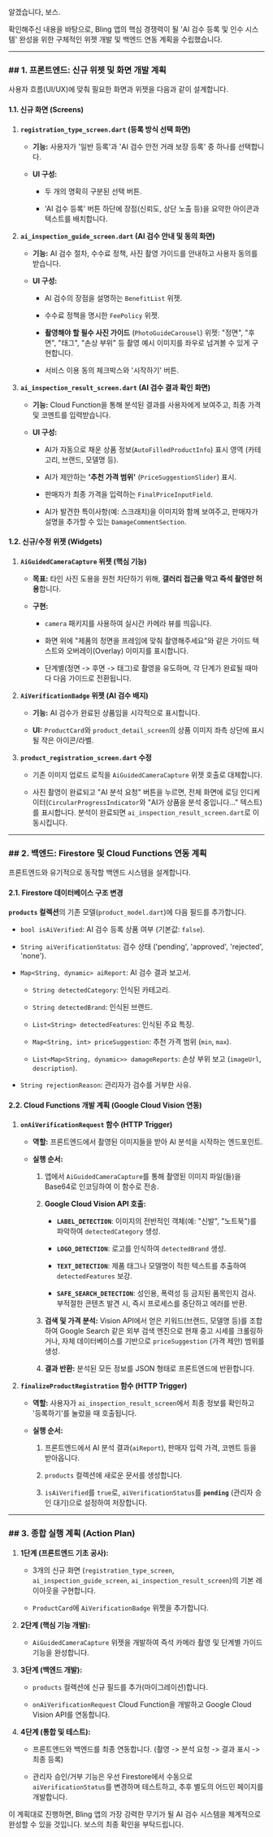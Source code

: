 알겠습니다, 보스.

확인해주신 내용을 바탕으로, Bling 앱의 핵심 경쟁력이 될 'AI 검수 등록 및 인수 시스템' 완성을 위한 구체적인 위젯 개발 및 백엔드 연동 계획을 수립했습니다.

---

### **## 1. 프론트엔드: 신규 위젯 및 화면 개발 계획**

사용자 흐름(UI/UX)에 맞춰 필요한 화면과 위젯을 다음과 같이 설계합니다.

#### **1.1. 신규 화면 (Screens)**

1. **`registration_type_screen.dart` (등록 방식 선택 화면)**
    
    - **기능:** 사용자가 '일반 등록'과 'AI 검수 안전 거래 보장 등록' 중 하나를 선택합니다.
        
    - **UI 구성:**
        
        - 두 개의 명확히 구분된 선택 버튼.
            
        - 'AI 검수 등록' 버튼 하단에 장점(신뢰도, 상단 노출 등)을 요약한 아이콘과 텍스트를 배치합니다.
            
2. **`ai_inspection_guide_screen.dart` (AI 검수 안내 및 동의 화면)**
    
    - **기능:** AI 검수 절차, 수수료 정책, 사진 촬영 가이드를 안내하고 사용자 동의를 받습니다.
        
    - **UI 구성:**
        
        - AI 검수의 장점을 설명하는 `BenefitList` 위젯.
            
        - 수수료 정책을 명시한 `FeePolicy` 위젯.
            
        - **촬영해야 할 필수 사진 가이드** (`PhotoGuideCarousel`) 위젯: "정면", "후면", "태그", "손상 부위" 등 촬영 예시 이미지를 좌우로 넘겨볼 수 있게 구현합니다.
            
        - 서비스 이용 동의 체크박스와 '시작하기' 버튼.
            
3. **`ai_inspection_result_screen.dart` (AI 검수 결과 확인 화면)**
    
    - **기능:** Cloud Function을 통해 분석된 결과를 사용자에게 보여주고, 최종 가격 및 코멘트를 입력받습니다.
        
    - **UI 구성:**
        
        - AI가 자동으로 채운 상품 정보(`AutoFilledProductInfo`) 표시 영역 (카테고리, 브랜드, 모델명 등).
            
        - AI가 제안하는 **'추천 가격 범위'** (`PriceSuggestionSlider`) 표시.
            
        - 판매자가 최종 가격을 입력하는 `FinalPriceInputField`.
            
        - AI가 발견한 특이사항(예: 스크래치)을 이미지와 함께 보여주고, 판매자가 설명을 추가할 수 있는 `DamageCommentSection`.
            

#### **1.2. 신규/수정 위젯 (Widgets)**

1. **`AiGuidedCameraCapture` 위젯 (핵심 기능)**
    
    - **목표:** 타인 사진 도용을 원천 차단하기 위해, **갤러리 접근을 막고 즉석 촬영만 허용**합니다.
        
    - **구현:**
        
        - `camera` 패키지를 사용하여 실시간 카메라 뷰를 띄웁니다.
            
        - 화면 위에 "제품의 정면을 프레임에 맞춰 촬영해주세요"와 같은 가이드 텍스트와 오버레이(Overlay) 이미지를 표시합니다.
            
        - 단계별(정면 -> 후면 -> 태그)로 촬영을 유도하며, 각 단계가 완료될 때마다 다음 가이드로 전환됩니다.
            
2. **`AiVerificationBadge` 위젯 (AI 검수 배지)**
    
    - **기능:** AI 검수가 완료된 상품임을 시각적으로 표시합니다.
        
    - **UI:** `ProductCard`와 `product_detail_screen`의 상품 이미지 좌측 상단에 표시될 작은 아이콘/라벨.
        
3. **`product_registration_screen.dart` 수정**
    
    - 기존 이미지 업로드 로직을 `AiGuidedCameraCapture` 위젯 호출로 대체합니다.
        
    - 사진 촬영이 완료되고 "AI 분석 요청" 버튼을 누르면, 전체 화면에 로딩 인디케이터(`CircularProgressIndicator`와 "AI가 상품을 분석 중입니다..." 텍스트)를 표시합니다. 분석이 완료되면 `ai_inspection_result_screen.dart`로 이동시킵니다.
        

---

### **## 2. 백엔드: Firestore 및 Cloud Functions 연동 계획**

프론트엔드와 유기적으로 동작할 백엔드 시스템을 설계합니다.

#### **2.1. Firestore 데이터베이스 구조 변경**

**`products` 컬렉션**의 기존 모델(`product_model.dart`)에 다음 필드를 추가합니다.

- `bool isAiVerified`: AI 검수 등록 상품 여부 (기본값: `false`).
    
- `String aiVerificationStatus`: 검수 상태 ('pending', 'approved', 'rejected', 'none').
    
- `Map<String, dynamic> aiReport`: AI 검수 결과 보고서.
    
    - `String detectedCategory`: 인식된 카테고리.
        
    - `String detectedBrand`: 인식된 브랜드.
        
    - `List<String> detectedFeatures`: 인식된 주요 특징.
        
    - `Map<String, int> priceSuggestion`: 추천 가격 범위 (`min`, `max`).
        
    - `List<Map<String, dynamic>> damageReports`: 손상 부위 보고 (`imageUrl`, `description`).
        
- `String rejectionReason`: 관리자가 검수를 거부한 사유.
    

#### **2.2. Cloud Functions 개발 계획 (Google Cloud Vision 연동)**

1. **`onAiVerificationRequest` 함수 (HTTP Trigger)**
    
    - **역할:** 프론트엔드에서 촬영된 이미지들을 받아 AI 분석을 시작하는 엔드포인트.
        
    - **실행 순서:**
        
        1. 앱에서 `AiGuidedCameraCapture`를 통해 촬영된 이미지 파일(들)을 Base64로 인코딩하여 이 함수로 전송.
            
        2. **Google Cloud Vision API 호출:**
            
            - **`LABEL_DETECTION`**: 이미지의 전반적인 객체(예: "신발", "노트북")를 파악하여 `detectedCategory` 생성.
                
            - **`LOGO_DETECTION`**: 로고를 인식하여 `detectedBrand` 생성.
                
            - **`TEXT_DETECTION`**: 제품 태그나 모델명이 적힌 텍스트를 추출하여 `detectedFeatures` 보강.
                
            - **`SAFE_SEARCH_DETECTION`**: 성인용, 폭력성 등 금지된 품목인지 검사. 부적절한 콘텐츠 발견 시, 즉시 프로세스를 중단하고 에러를 반환.
                
        3. **검색 및 가격 분석:** Vision API에서 얻은 키워드(브랜드, 모델명 등)를 조합하여 Google Search 같은 외부 검색 엔진으로 현재 중고 시세를 크롤링하거나, 자체 데이터베이스를 기반으로 `priceSuggestion` (가격 제안) 범위를 생성.
            
        4. **결과 반환:** 분석된 모든 정보를 JSON 형태로 프론트엔드에 반환합니다.
            
2. **`finalizeProductRegistration` 함수 (HTTP Trigger)**
    
    - **역할:** 사용자가 `ai_inspection_result_screen`에서 최종 정보를 확인하고 '등록하기'를 눌렀을 때 호출됩니다.
        
    - **실행 순서:**
        
        1. 프론트엔드에서 AI 분석 결과(`aiReport`), 판매자 입력 가격, 코멘트 등을 받아옵니다.
            
        2. `products` 컬렉션에 새로운 문서를 생성합니다.
            
        3. `isAiVerified`를 `true`로, `aiVerificationStatus`를 **`pending`** (관리자 승인 대기)으로 설정하여 저장합니다.
            

---

### **## 3. 종합 실행 계획 (Action Plan)**

1. **1단계 (프론트엔드 기초 공사):**
    
    - 3개의 신규 화면 (`registration_type_screen`, `ai_inspection_guide_screen`, `ai_inspection_result_screen`)의 기본 레이아웃을 구현합니다.
        
    - `ProductCard`에 `AiVerificationBadge` 위젯을 추가합니다.
        
2. **2단계 (핵심 기능 개발):**
    
    - `AiGuidedCameraCapture` 위젯을 개발하여 즉석 카메라 촬영 및 단계별 가이드 기능을 완성합니다.
        
3. **3단계 (백엔드 개발):**
    
    - `products` 컬렉션에 신규 필드를 추가(마이그레이션)합니다.
        
    - `onAiVerificationRequest` Cloud Function을 개발하고 Google Cloud Vision API를 연동합니다.
        
4. **4단계 (통합 및 테스트):**
    
    - 프론트엔드와 백엔드를 최종 연동합니다. (촬영 -> 분석 요청 -> 결과 표시 -> 최종 등록)
        
    - 관리자 승인/거부 기능은 우선 Firestore에서 수동으로 `aiVerificationStatus`를 변경하며 테스트하고, 추후 별도의 어드민 페이지를 개발합니다.
        

이 계획대로 진행하면, Bling 앱의 가장 강력한 무기가 될 AI 검수 시스템을 체계적으로 완성할 수 있을 것입니다. 보스의 최종 확인을 부탁드립니다.